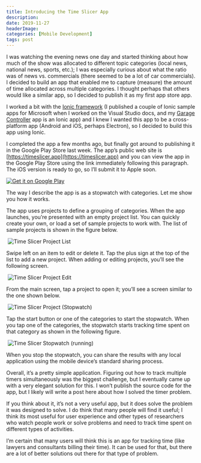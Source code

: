 ```yaml
---
title: Introducing the Time Slicer App
description: 
date: 2019-11-27
headerImage: 
categories: [Mobile Development]
tags: post
---
```


I was watching the evening news one day and started thinking about how much of the show was allocated to different topic categories (local news, national news, sports, etc.); I was especially curious about what the ratio was of news vs. commercials (there seemed to be a lot of car commercials). I decided to build an app that enabled me to capture (measure) the amount of time allocated across multiple categories. I thought perhaps that others would like a similar app, so I decided to publish it as my first app store app.

I worked a bit with the [Ionic framework](https://ionicframework.com/) (I published a couple of Ionic sample apps for Microsoft when I worked on the Visual Studio docs, and my [Garage Controller](https://garagecontroller.com/) app is an Ionic app) and I knew I wanted this app to be a cross-platform app (Android and iOS, perhaps Electron), so I decided to build this app using Ionic.

I completed the app a few months ago, but finally got around to publishing it in the Google Play Store last week. The app’s public web site is [https://timeslicer.app](https://timeslicer.app) and you can view the app in the Google Play Store using the link immediately following this paragraph. The iOS version is ready to go, so I’ll submit it to Apple soon.

[![Get it on Google Play](https://play.google.com/intl/en_us/badges/static/images/badges/en_badge_web_generic.png)](https://play.google.com/store/apps/details?id=com.fumblydiddle.timeslicer&pcampaignid=pcampaignidMKT-Other-global-all-co-prtnr-py-PartBadge-Mar2515-1)

  

The way I describe the app is as a stopwatch with categories. Let me show you how it works.

The app uses projects to define a grouping of categories. When the app launches, you’re presented with an empty project list. You can quickly create your own, or load a set of sample projects to work with. The list of sample projects is shown in the figure below.

 ![Time Slicer Project List](/images/2019/time-slicer-01.png)

Swipe left on an item to edit or delete it. Tap the plus sign at the top of the list to add a new project. When adding or editing projects, you’ll see the following screen.

 ![Time Slicer Project Edit](/images/2019/time-slicer-02.png)

From the main screen, tap a project to open it; you’ll see a screen similar to the one shown below.

 ![Time Slicer Project (Stopwatch)](/images/2019/time-slicer-03.png)

Tap the start button or one of the categories to start the stopwatch. When you tap one of the categories, the stopwatch starts tracking time spent on that category as shown in the following figure.

 ![Time Slicer Stopwatch (running)](/images/2019/time-slicer-04.png)

When you stop the stopwatch, you can share the results with any local application using the mobile device’s standard sharing process.

Overall, it’s a pretty simple application. Figuring out how to track multiple timers simultaneously was the biggest challenge, but I eventually came up with a very elegant solution for this. I won’t publish the source code for the app, but I likely will write a post here about how I solved the timer problem.

If you think about it, it’s not a very useful app, but it does solve the problem it was designed to solve. I do think that many people will find it useful; I think its most useful for user experience and other types of researchers who watch people work or solve problems and need to track time spent on different types of activities. 

I’m certain that many users will think this is an app for tracking time (like lawyers and consultants billing their time). It can be used for that, but there are a lot of better solutions out there for that type of problem.